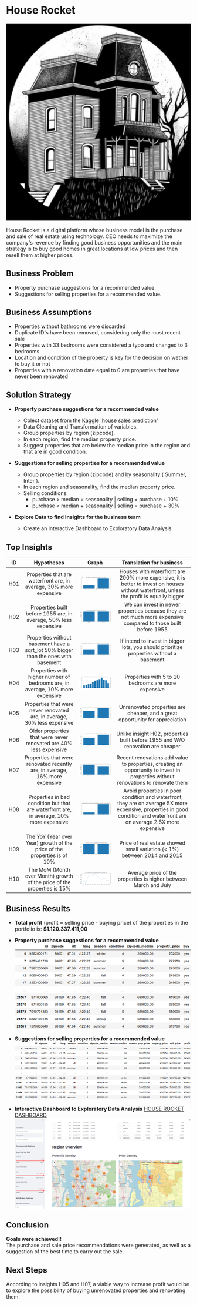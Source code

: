 # House Rocket
![bates.png](https://raw.githubusercontent.com/pmusachio/house_rocket/main/00.datasets/bates.png)

House Rocket is a digital platform whose business model is the purchase and sale of real estate using technology.
CEO needs to maximize the company's revenue by finding good business opportunities and the main strategy is to buy good homes in great locations at low prices and then resell them at higher prices.

## Business Problem
- Property purchase suggestions for a recommended value.
- Suggestions for selling properties for a recommended value.

## Business Assumptions
- Properties without bathrooms were discarded
- Duplicate ID's have been removed, considering only the most recent sale
- Properties with 33 bedrooms were considered a typo and changed to 3 bedrooms
- Location and condition of the property is key for the decision on wether to buy it or not
- Properties with a renovation date equal to 0 are properties that have never been renovated

## Solution Strategy
- **Property purchase suggestions for a recommended value**
    - Colect dataset from the Kaggle  ['house sales prediction'](https://www.kaggle.com/harlfoxem/housesalesprediction)
    - Data Cleaning and Transformation of variables.
    - Group properties by region (zipcode).
    - In each region, find the median property price.
    - Suggest properties that are below the median price in the region and that are in good condition.


- **Suggestions for selling properties for a recommended value**
    - Group properties by region (zipcode) and by seasonality ( Summer, Inter ).
    - In each region and seasonality, find the median property price.
    - Selling conditions:
        - purchase > median + seasonality | selling = purchase + 10%
        - purchase < median + seasonality | selling = purchase + 30%


- **Explore Data to find Insights for the business team**
    - Create an interactive Dashboard to Exploratory Data Analysis

## Top Insights
ID | Hypotheses | Graph | Translation for business
:-:|:-:|:-:|:-:
H01 | Properties that are waterfront are, in average, 30% more expensive | ![H01.png](https://raw.githubusercontent.com/pmusachio/house_rocket/main/05.screenshots/H01.png) | Houses with waterfront are 200% more expensive, it is better to invest on houses without waterfront, unless the profit is equally bigger
H02 | Properties built before 1955 are, in average, 50% less expensive | ![H02.png](https://raw.githubusercontent.com/pmusachio/house_rocket/main/05.screenshots/H02.png) | We can invest in newer properties because they are not much more expensive compared to those built before 1955
H03 | Properties without basement have a sqrt_lot 50% bigger than the ones with basement | ![H03.png](https://raw.githubusercontent.com/pmusachio/house_rocket/main/05.screenshots/H03.png) | If intend to invest in bigger lots, you should prioritize properties without a basement
H04 | Properties with higher number of bedrooms are, in average, 10% more expensive | ![H04.png](https://raw.githubusercontent.com/pmusachio/house_rocket/main/05.screenshots/H04.png) | Properties with 5 to 10 bedrooms are more expensive
H05 | Properties that were never renovated are, in average, 30% less expensive | ![H05.png](https://raw.githubusercontent.com/pmusachio/house_rocket/main/05.screenshots/H05.png) | Unrenovated properties are cheaper, and a great opportunity for appreciation
H06 | Older properties that were never renovated are 40% less expensive | ![H06.png](https://raw.githubusercontent.com/pmusachio/house_rocket/main/05.screenshots/H06.png) | Unlike insight H02, properties built before 1955 and W/O renovation are cheaper
H07 | Properties that were renovated recently are, in average, 16% more expensive | ![H07.png](https://raw.githubusercontent.com/pmusachio/house_rocket/main/05.screenshots/H07.png) | Recent renovations add value to properties, creating an opportunity to invest in properties without renovations to renovate them
H08 | Properties in bad condition but that are waterfront are, in average, 10% more expensive | ![H08.png](https://raw.githubusercontent.com/pmusachio/house_rocket/main/05.screenshots/H08.png) | Avoid properties in poor condition and waterfront, they are on average 5X more expensive, properties in good condition and waterfront are on average 2.6X more expensive
H09 | The YoY (Year over Year) growth of the price of the properties is of 10% | ![H09.png](https://raw.githubusercontent.com/pmusachio/house_rocket/main/05.screenshots/H09.png) | Price of real estate showed small variation (< 1%) between 2014 and 2015
H10 | The MoM (Month over Month) growth of the price of the properties is 15% | ![H10.png](https://raw.githubusercontent.com/pmusachio/house_rocket/main/05.screenshots/H10.png) | Average price of the properties is higher between March and July

## Business Results
- **Total profit** (profit = selling price - buying price) of the properties in the portfolio is: **$1.120.337.411,00**

- **Property purchase suggestions for a recommended value**
![buy.png](https://raw.githubusercontent.com/pmusachio/house_rocket/main/05.screenshots/buy.png)

- **Suggestions for selling properties for a recommended value**
![sell.png](https://raw.githubusercontent.com/pmusachio/house_rocket/main/05.screenshots/sell.png)

- **Interactive Dashboard to Exploratory Data Analysis**
    [HOUSE ROCKET DASHBOARD](https://???.herokuapp.com/)
![dashboard.png](https://raw.githubusercontent.com/pmusachio/house_rocket/main/05.screenshots/dashboard.png)

## Conclusion
**Goals were achieved!!**   
The purchase and sale price recommendations were generated, as well as a suggestion of the best time to carry out the sale.

## Next Steps
According to insights H05 and H07, a viable way to increase profit would be to explore the possibility of buying unrenovated properties and renovating them.
